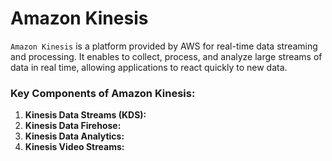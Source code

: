 # Amazon Kinesis

`Amazon Kinesis` is a platform provided by AWS for real-time data streaming and processing. It enables to collect, process, and analyze large streams of data in real time, allowing applications to react quickly to new data.

### Key Components of Amazon Kinesis:
1. **Kinesis Data Streams (KDS):** 
2. **Kinesis Data Firehose:** 
3. **Kinesis Data Analytics:**
4. **Kinesis Video Streams:**

